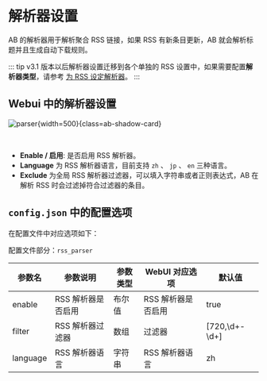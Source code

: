 # 解析器设置

AB 的解析器用于解析聚合 RSS 链接，如果 RSS 有新条目更新，AB 就会解析标题并且生成自动下载规则。

::: tip
v3.1 版本以后解析器设置迁移到各个单独的 RSS 设置中，如果需要配置**解析器类型**，请参考 [为 RSS 设定解析器][add_rss]。
:::

## Webui 中的解析器设置

![parser](../image/config/parser.png){width=500}{class=ab-shadow-card}

<br/>

- **Enable / 启用**: 是否启用 RSS 解析器。
- **Language** 为 RSS 解析器语言，目前支持 `zh` 、 `jp` 、 `en` 三种语言。
- **Exclude** 为全局 RSS 解析器过滤器，可以填入字符串或者正则表达式，AB 在解析 RSS 时会过滤掉符合过滤器的条目。

## `config.json` 中的配置选项

在配置文件中对应选项如下：

配置文件部分：`rss_parser`

| 参数名      | 参数说明        | 参数类型 | WebUI 对应选项  | 默认值           |
|----------|-------------|------|-------------|---------------|
| enable   | RSS 解析器是否启用 | 布尔值  | RSS 解析器是否启用 | true          |
| filter   | RSS 解析器过滤器  | 数组   | 过滤器         | [720,\d+-\d+] |
| language | RSS 解析器语言   | 字符串  | RSS 解析器语言   | zh            |


[rss_token]: rss
[add_rss]: /feature/rss#解析器设置
[reproxy]: proxy##反向代理设置